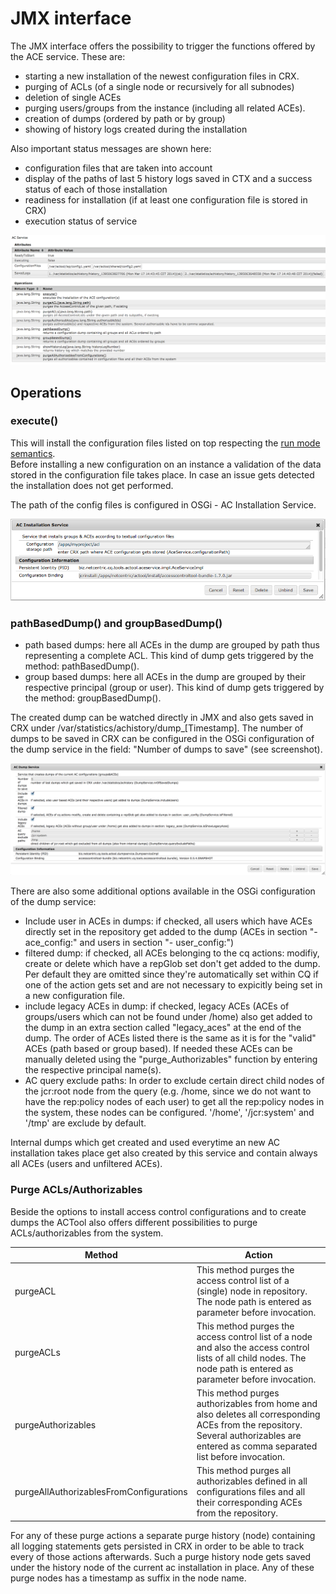 # JMX interface

The JMX interface offers the possibility to trigger the functions offered by the ACE service. These are:

* starting a new installation of the newest configuration files in CRX.
* purging of ACLs (of a single node or recursively for all subnodes)
* deletion of single ACEs
* purging users/groups from the instance (including all related ACEs).
* creation of dumps (ordered by path or by group)
* showing of history logs created during the installation

Also important status messages are shown here:

* configuration files that are taken into account
* display of the paths of last 5 history logs saved in CTX and a success status of each of those installation
* readiness for installation (if at least one configuration file is stored in CRX)
* execution status of service

<img src="images/ac-service.png">
    
## Operations

### execute()

This will install the configuration files listed on top respecting the [run mode semantics](Configuration.md).    
Before installing a new configuration on an instance a validation of the data stored in the configuration file takes place. In case an issue gets detected the installation does not get performed.

The path of the config files is configured in OSGi - AC Installation Service.

<img src="images/installation-service.png">

### pathBasedDump() and groupBasedDump()

* path based dumps: here all ACEs in the dump are grouped by path thus representing a complete ACL. This kind of dump gets triggered by the method: pathBasedDump().
* group based dumps: here all ACEs in the dump are grouped by their respective principal (group or user). This kind of dump gets triggered by the method: groupBasedDump().

The created dump can be watched directly in JMX and also gets saved in CRX under /var/statistics/achistory/dump_[Timestamp]. The number of dumps to be saved in CRX can be configured in the OSGi configuration of the dump service in the field: "Number of dumps to save" (see screenshot).

<img src="images/dump-service.png">

There are also some additional options available in the OSGi configuration of the dump service:

* Include user in ACEs in dumps: if checked, all users which have ACEs directly set in the repository get added to the dump (ACEs in section "- ace_config:" and users in section "- user_config:")
* filtered dump: if checked, all ACEs belonging to the cq actions: modifiy, create or delete which have a repGlob set don't get added to the dump. Per default they are omitted since they're automatically set within CQ if one of the action gets set and are not necessary to expicitly being set in a new configuration file.
* include legacy ACEs in dump: if checked, legacy ACEs (ACEs of groups/users which can not be found under /home) also get added to the dump in an extra section called "legacy_aces" at the end of the dump. The order of ACEs listed there is the same as it is for the "valid" ACEs (path based or group based). If needed these ACEs can be manually deleted using the "purge_Authorizables" function by entering the respective principal name(s).
* AC query exclude paths: In order to exclude certain direct child nodes of the jcr:root node from the query (e.g. /home, since we do not want to have the rep:policy nodes of each user) to get all the rep:policy nodes in the system, these nodes can be configured. '/home', '/jcr:system' and '/tmp' are exclude by default.

Internal dumps which get created and used everytime an new AC installation takes place get also created by this service and contain always all ACEs (users and unfiltered ACEs).

### Purge ACLs/Authorizables

Beside the options to install access control configurations and to create dumps the ACTool also offers different possibilities to purge ACLs/authorizables from the system.

Method | Action
--- | ---
purgeACL | This method purges the access control list of a (single) node in repository. The node path is entered as parameter before invocation.
purgeACLs | This method purges the access control list of a node and also the access control lists of all child nodes. The node path is entered as parameter before invocation.
purgeAuthorizables | This method purges authorizables from home and also deletes all corresponding ACEs from the repository. Several authorizables are entered as comma separated list before invocation.
purgeAllAuthorizablesFromConfigurations | This method purges all authorizables defined in all configurations files and all their corresponding ACEs from the repository.

For any of these purge actions a separate purge history (node) containing all logging statements gets persisted in CRX in order to be able to track every of those actions afterwards. Such a purge history node gets saved under the history node of the current ac installation in place. Any of these purge nodes has a timestamp as suffix in the node name.


